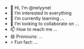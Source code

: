 - 👋 Hi, I’m @nelyynel
- 👀 I’m interested in everything 
- 🌱 I’m currently learning ...
- 💞️ I’m looking to collaborate on ...
- 📫 How to reach me ...
- 😄 Pronouns: ...
- ⚡ Fun fact: ...

<!---
nelyynel/nelyynel is a ✨ special ✨ repository because its `README.md` (this file) appears on your GitHub profile.
You can click the Preview link to take a look at your changes.
--->
